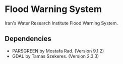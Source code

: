 # Flood Warning System
Iran's Water Research Institute Flood Warning System.

## Dependencies
* PARSGREEN by Mostafa Rad. (Version 9.1.2)
* GDAL by Tamas Szekeres. (Version 2.3.3)

